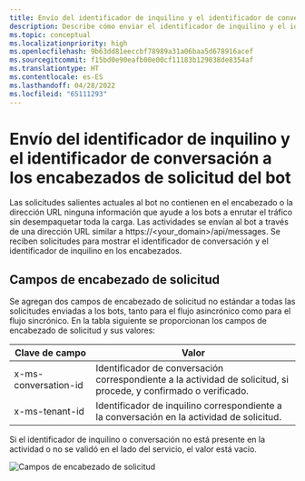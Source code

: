 ```yaml
---
title: Envío del identificador de inquilino y el identificador de conversación a los encabezados de solicitud del bot
description: Describe cómo enviar el identificador de inquilino y el identificador de conversación a los encabezados de solicitud del bot.
ms.topic: conceptual
ms.localizationpriority: high
ms.openlocfilehash: 9b63dd81eeccbf78989a31a06baa5d678916acef
ms.sourcegitcommit: f15bd0e90eafb00e00cf11183b129038de8354af
ms.translationtype: HT
ms.contentlocale: es-ES
ms.lasthandoff: 04/28/2022
ms.locfileid: "65111293"
---
```

# <a name="send-tenant-id-and-conversation-id-to-the-request-headers-of-the-bot"></a>Envío del identificador de inquilino y el identificador de conversación a los encabezados de solicitud del bot

Las solicitudes salientes actuales al bot no contienen en el encabezado o la dirección URL ninguna información que ayude a los bots a enrutar el tráfico sin desempaquetar toda la carga. Las actividades se envían al bot a través de una dirección URL similar a https://<your_domain>/api/messages. Se reciben solicitudes para mostrar el identificador de conversación y el identificador de inquilino en los encabezados.

## <a name="request-header-fields"></a>Campos de encabezado de solicitud

Se agregan dos campos de encabezado de solicitud no estándar a todas las solicitudes enviadas a los bots, tanto para el flujo asincrónico como para el flujo sincrónico. En la tabla siguiente se proporcionan los campos de encabezado de solicitud y sus valores:

| Clave de campo | Valor |
|----------------|-----------------|
| x-ms-conversation-id | Identificador de conversación correspondiente a la actividad de solicitud, si procede, y confirmado o verificado. |
| x-ms-tenant-id | Identificador de inquilino correspondiente a la conversación en la actividad de solicitud. |

Si el identificador de inquilino o conversación no está presente en la actividad o no se validó en el lado del servicio, el valor está vacío.

![Campos de encabezado de solicitud](~/assets/images/bots/requestheaderfields.png)
